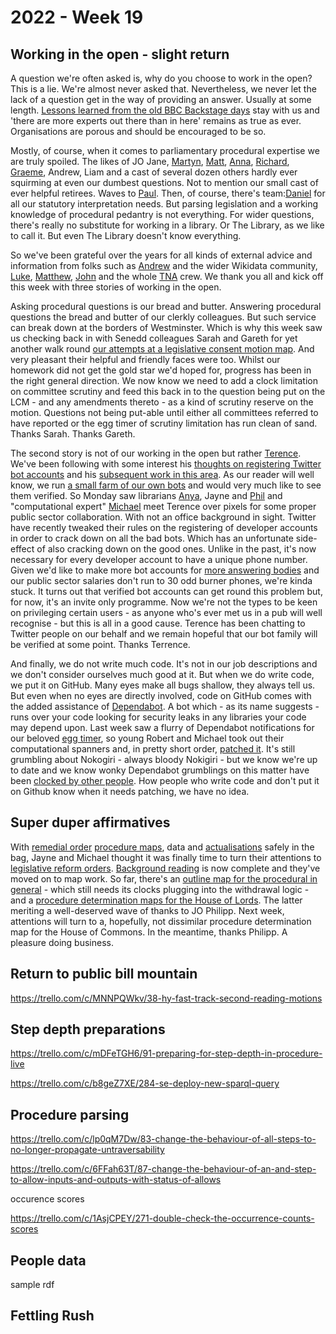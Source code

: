 # 2022 - Week 19

## Working in the open - slight return

A question we're often asked is, why do you choose to work in the open? This is a lie. We're almost never asked that. Nevertheless, we never let the lack of a question get in the way of providing an answer. Usually at some length. [Lessons learned from the old BBC Backstage days](https://smethur.st/posts/176135863) stay with us and 'there are more experts out there than in here' remains as true as ever. Organisations are porous and should be encouraged to be so.

Mostly, of course, when it comes to parliamentary procedural expertise we are truly spoiled. The likes of JO Jane, [Martyn](https://twitter.com/martynpatrick), [Matt](https://twitter.com/MattKorris), [Anna](https://twitter.com/LoogaGirl), [Richard](https://twitter.com/Richard24235966), [Graeme](https://twitter.com/woodstockjag), Andrew, Liam and a cast of several dozen others hardly ever squirming at even our dumbest questions. Not to mention our small cast of ever helpful retirees. Waves to [Paul](https://twitter.com/CourtenayIlbert). Then, of course, there's team:[Daniel](https://twitter.com/DgLimited) for all our statutory interpretation needs. But parsing legislation and a working knowledge of procedural pedantry is not everything. For wider questions, there's really no substitute for working in a library. Or The Library, as we like to call it. But even The Library doesn't know everything.

So we've been grateful over the years for all kinds of external advice and information from folks such as [Andrew](https://twitter.com/generalising) and the wider Wikidata community, [Luke](https://twitter.com/Lenorbury), [Matthew](https://twitter.com/mattwadd), [John](https://twitter.com/johnlsheridan) and the whole [TNA](https://www.nationalarchives.gov.uk/) crew. We thank you all and kick off this week with three stories of working in the open.

Asking procedural questions is our bread and butter. Answering procedural questions the bread and butter of our clerkly colleagues. But such service can break down at the borders of Westminster. Which is why this week saw us checking back in with Senedd colleagues Sarah and Gareth for yet another walk round [our attempts at a legislative consent motion map](https://ukparliament.github.io/ontologies/procedure/maps/legislation/primary/public-bills/components/devolved-legislature-consent/senedd-cymru/senedd-cymru-consent.pdf). And very pleasant their helpful and friendly faces were too. Whilst our homework did not get the gold star we'd hoped for, progress has been in the right general direction. We now know we need to add a clock limitation on committee scrutiny and feed this back in to the question being put on the LCM - and any amendments thereto - as a kind of scrutiny reserve on the motion. Questions not being put-able until either all committees referred to have reported or the egg timer of scrutiny limitation has run clean of sand. Thanks Sarah. Thanks Gareth.

The second story is not of our working in the open but rather [Terence](https://twitter.com/edent). We've been following with some interest his [thoughts on registering Twitter bot accounts](https://shkspr.mobi/blog/2021/08/rethinking-twitter-verification/) and his [subsequent work in this area](https://shkspr.mobi/blog/2021/09/twitter-trialling-bot-account-identification/). As our reader will well know, we run [a small farm of our own bots](https://twitter.com/i/lists/1516473326448918537/members) and would very much like to see them verified. So Monday saw librarians [Anya](https://twitter.com/bitten_), Jayne and [Phil](https://twitter.com/philbgorman) and "computational expert" [Michael](https://twitter.com/fantasticlife) meet Terence over pixels for some proper public sector collaboration. With not an office background in sight. Twitter have recently tweaked their rules on the registering of developer accounts in order to crack down on all the bad bots. Which has an unfortunate side-effect of also cracking down on the good ones. Unlike in the past, it's now necessary for every developer account to have a unique phone number. Given we'd like to make more bot accounts for [more answering bodies](https://written-questions.herokuapp.com/answering-bodies) and our public sector salaries don't run to 30 odd burner phones, we're kinda stuck. It turns out that verified bot accounts can get round this problem but, for now, it's an invite only programme. Now we're not the types to be keen on privileging certain users - as anyone who's ever met us in a pub will well recognise - but this is all in a good cause. Terence has been chatting to Twitter people on our behalf and we remain hopeful that our bot family will be verified at some point. Thanks Terrence. 

And finally, we do not write much code. It's not in our job descriptions and we don't consider ourselves much good at it. But when we do write code, we put it on GitHub. Many eyes make all bugs shallow, they always tell us. But even when no eyes are directly involved, code on GitHub comes with the added assistance of [Dependabot](https://github.com/dependabot). A bot which - as its name suggests - runs over your code looking for security leaks in any libraries your code may depend upon. Last week saw a flurry of Dependabot notifications for our beloved [egg timer](https://parliament-calendar.herokuapp.com/), so young Robert and Michael took out their computational spanners and, in pretty short order, [patched it](https://trello.com/c/6ebktO15/439-patch-egg-timer). It's still grumbling about Nokogiri - always bloody Nokigiri - but we know we're up to date and we know wonky Dependabot grumblings on this matter have been [clocked by other people](https://github.com/github/feedback/discussions/15647). How people who write code and don't put it on Github know when it needs patching, we have no idea.

## Super duper affirmatives

With [remedial order](https://www.parliament.uk/site-information/glossary/remedial-orders/) [procedure maps](https://ukparliament.github.io/ontologies/procedure/maps/legislation/secondary/statutory-instruments/super-affirmative-procedures/#remedial-orders), data and [actualisations](https://ukparliament.github.io/ontologies/procedure/procedure-ontology.html#d4e334) safely in the bag, Jayne and Michael thought it was finally time to turn their attentions to [legislative reform orders](https://www.parliament.uk/site-information/glossary/legislative-reform-orders/). [Background reading](https://trello.com/c/nauc1Bnz/441-legislative-reform-orders-background-reading) is now complete and they've moved on to map work. So far, there's an [outline map for the procedural in general](https://ukparliament.github.io/ontologies/procedure/maps/legislation/secondary/statutory-instruments/super-affirmative-procedures/legislative-reform-orders/legislative-reform-order.pdf) - which still needs its clocks plugging into the withdrawal logic - and a [procedure determination maps for the House of Lords](https://ukparliament.github.io/ontologies/procedure/maps/legislation/secondary/statutory-instruments/super-affirmative-procedures/legislative-reform-orders/components/lords/procedure-determination/procedure-determination.pdf). The latter meriting a well-deserved wave of thanks to JO Philipp. Next week, attentions will turn to a, hopefully, not dissimilar procedure determination map for the House of Commons. In the meantime, thanks Philipp. A pleasure doing business.








## Return to public bill mountain



https://trello.com/c/MNNPQWkv/38-hy-fast-track-second-reading-motions



## Step depth preparations

https://trello.com/c/mDFeTGH6/91-preparing-for-step-depth-in-procedure-live

https://trello.com/c/b8geZ7XE/284-se-deploy-new-sparql-query


## Procedure parsing

https://trello.com/c/lp0qM7Dw/83-change-the-behaviour-of-all-steps-to-no-longer-propagate-untraversability

https://trello.com/c/6FFah63T/87-change-the-behaviour-of-an-and-step-to-allow-inputs-and-outputs-with-status-of-allows

occurence scores

https://trello.com/c/1AsjCPEY/271-double-check-the-occurrence-counts-scores



## People data

sample rdf



## Fettling Rush